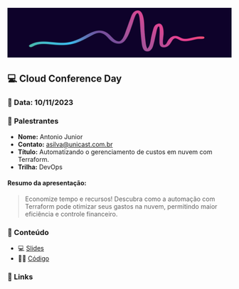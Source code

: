 <p align="center">
<img src="assets/images/ccd.png">
</p>

## 💻 **Cloud Conference Day**
### 📅 Data: 10/11/2023

### 🎤 **Palestrantes**

- **Nome:** Antonio Junior
- **Contato:** asilva@unicast.com.br
- **Título:** Automatizando o gerenciamento de custos em nuvem com Terraform.
- **Trilha:** DevOps

#### **Resumo da apresentação:** 

>Economize tempo e recursos! Descubra como a automação com Terraform pode otimizar seus gastos na nuvem, permitindo maior eficiência e controle financeiro.

### 💬 Conteúdo

- 💻 [Slides]()
- 👨‍💻 [Código](https://github.com/asilvajunior/azure-terraform-infracost)

### 🔗 Links
